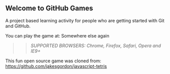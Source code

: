 ## Welcome to GitHub Games

A project based learning activity for people who are getting started with Git and GitHub.

You can play the game at: Somewhere else again

>> _*SUPPORTED BROWSERS*: Chrome, Firefox, Safari, Opera and IE9+_

This fun open source game was cloned from: https://github.com/jakesgordon/javascript-tetris

